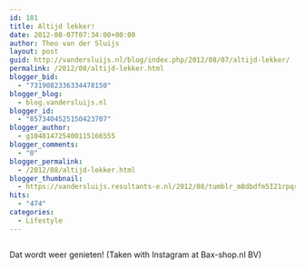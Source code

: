 ```yaml
---
id: 181
title: Altijd lekker!
date: 2012-08-07T07:34:00+00:00
author: Theo van der Sluijs
layout: post
guid: http://vandersluijs.nl/blog/index.php/2012/08/07/altijd-lekker/
permalink: /2012/08/altijd-lekker.html
blogger_bid:
  - "7319082336334478150"
blogger_blog:
  - blog.vandersluijs.nl
blogger_id:
  - "8573404525150423707"
blogger_author:
  - g104814725400115166555
blogger_comments:
  - "0"
blogger_permalink:
  - /2012/08/altijd-lekker.html
blogger_thumbnail:
  - https://vandersluijs.resultants-e.nl/2012/08/tumblr_m8dbdfm5I21rpqrb1o1_1280-300x300.jpg
hits:
  - "474"
categories:
  - Lifestyle
---
```

<div>
  <img alt="" src="https://vandersluijs.resultants-e.nl/2012/08/tumblr_m8dbdfm5I21rpqrb1o1_1280-300x300.jpg" />
</div>

Dat wordt weer genieten! (Taken with Instagram at Bax-shop.nl BV)